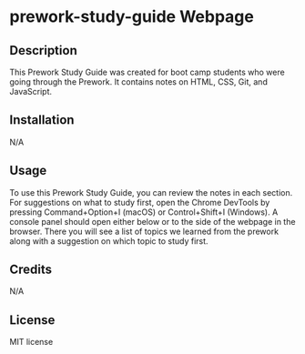 # prework-study-guide Webpage

## Description
  This Prework Study Guide was created for boot camp students who were going through the Prework. It contains notes on HTML, CSS, Git, and JavaScript.

## Installation
  N/A

## Usage
  To use this Prework Study Guide, you can review the notes in each section. For suggestions on what to study first, open the Chrome DevTools by pressing Command+Option+I (macOS) or Control+Shift+I (Windows). A console panel should open either below or to the side of the webpage in the browser. There you will see a list of topics we learned from the prework along with a suggestion on which topic to study first.

## Credits
  N/A

## License
  MIT license
